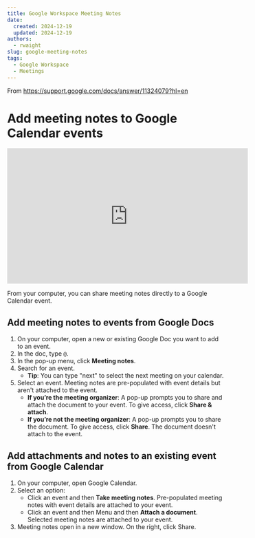 ```yaml
---
title: Google Workspace Meeting Notes
date:
  created: 2024-12-19
  updated: 2024-12-19
authors:
  - rwaight
slug: google-meeting-notes
tags:
  - Google Workspace
  - Meetings
---
```


From https://support.google.com/docs/answer/11324079?hl=en

# Add meeting notes to Google Calendar events

<!--- attempt to embed video, see the following:
  https://github.com/squidfunk/mkdocs-material/issues/492#issuecomment-336640342
  https://github.com/UBCSailbot/sailbot_workspace/issues/371
  https://github.com/UBCSailbot/sailbot_workspace/pull/374/files
  https://medium.com/rewrite-tech/the-fun-way-to-improve-your-documentation-part-one-markdownlint-20991ee1df91
--->
<!-- markdownlint-disable MD013 -->
<div class="video-wrapper">
    <iframe width="560" height="315" src="https://www.youtube.com/embed/rXGv9pIakCg?si=fzgFhZ5mNaNe98p4" title="YouTube video player" frameborder="0" allow="accelerometer; autoplay; clipboard-write; encrypted-media; gyroscope; picture-in-picture; web-share" referrerpolicy="strict-origin-when-cross-origin" allowfullscreen></iframe>
</div>
<!-- markdownlint-enable MD013 -->

From your computer, you can share meeting notes directly to a Google Calendar event.

## Add meeting notes to events from Google Docs

1. On your computer, open a new or existing Google Doc you want to add to an event.
2. In the doc, type `@`.
3. In the pop-up menu, click **Meeting notes**.
4. Search for an event.
    - **Tip**: You can type "next" to select the next meeting on your calendar. 
5. Select an event. Meeting notes are pre-populated with event details but aren't attached to the event.
    - **If you’re the meeting organizer**: A pop-up prompts you to share and attach the document to your event. To give access, click **Share & attach**.
    - **If you’re not the meeting organizer**: A pop-up prompts you to share the document. To give access, click **Share**. The document doesn't attach to the event.


## Add attachments and notes to an existing event from Google Calendar

1. On your computer, open Google Calendar.
2. Select an option:
    - Click an event and then **Take meeting notes**.
    Pre-populated meeting notes with event details are attached to your event.
    - Click an event and then Menu  and then **Attach a document**.
    Selected meeting notes are attached to your event.
3. Meeting notes open in a new window. On the right, click Share.
